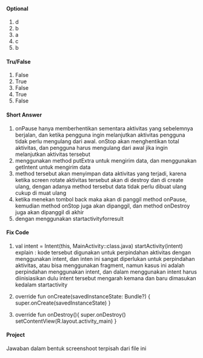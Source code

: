 #### Optional
1. d
2. b
3. a
4. c
5. b

#### Tru/False
1. False
2. True
3. False
4. True
5. False

#### Short Answer
1. onPause hanya memberhentikan sementara aktivitas yang sebelemnya berjalan, dan ketika pengguna ingin melanjutkan aktivitas pengguna tidak perlu mengulang dari awal. onStop akan menghentikan total aktivitas, dan pengguna harus mengulang dari awal jika ingin melanjutkan aktivitas tersebut
2. menggunakan method putExtra untuk mengirim data, dan menggunakan getIntent untuk mengirim data
3. method tersebut akan menyimpan data aktivitas yang terjadi, karena ketika screen rotate aktivitas tersebut akan di destroy dan di create ulang, dengan adanya method tersebut data tidak perlu dibuat ulang cukup di muat ulang
4. ketika menekan tombol back maka akan di panggil method onPause, kemudian method onStop juga akan dipanggil, dan method onDestroy juga akan dipanggil di akhir
5. dengan menggunakan startactivityforresult

#### Fix Code
1. 
    val intent = Intent(this, MainActivity::class.java)
    startActivity(intent)
    explain : kode tersebut digunakan untuk perpindahan aktivitas dengan menggunakan intent, dan inten ini sangat diperlukan untuk perpindahan aktivitas, atau bisa menggunakan fragment, namun kasus ini adalah perpindahan menggunakan intent, dan dalam menggunakan intent harus diinisiasikan dulu intent tersebut mengarah kemana dan baru dimasukan kedalam startactivity

2. 
    override fun onCreate(savedInstanceState: Bundle?) {
        super.onCreate(savedInstanceState)
    }

3. 
    override fun onDestroy(){
        super.onDestroy()
        setContentView(R.layout.activity_main)
    }


#### Project
Jawaban dalam bentuk screenshoot terpisah dari file ini
